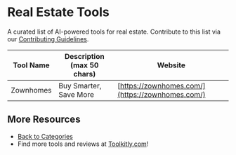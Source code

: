 # Real Estate Tools

A curated list of AI-powered tools for real estate. Contribute to this list via our [Contributing Guidelines](../CONTRIBUTING.md).

| Tool Name | Description (max 50 chars) | Website |
|-----------|----------------------------|---------|
| Zownhomes | Buy Smarter, Save More | [https://zownhomes.com/](https://zownhomes.com/) |

## More Resources
- [Back to Categories](https://github.com/ToolkitlyAI/awesome-ai-tools/blob/master/README.md)
- Find more tools and reviews at [Toolkitly.com](https://toolkitly.com)!

